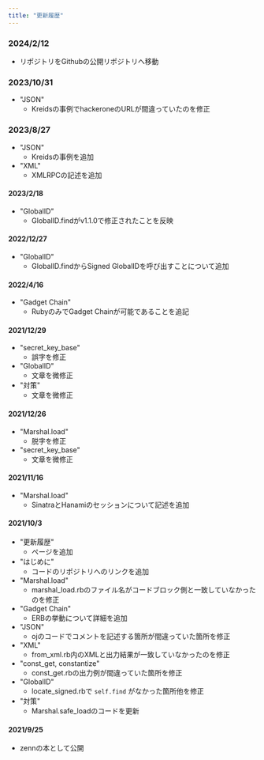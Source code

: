 ```yaml
---
title: "更新履歴"
---
```


### 2024/2/12

- リポジトリをGithubの公開リポジトリへ移動


### 2023/10/31

- "JSON"
  - Kreidsの事例でhackeroneのURLが間違っていたのを修正


### 2023/8/27

- "JSON"
  - Kreidsの事例を追加
- "XML"
  - XMLRPCの記述を追加


#### 2023/2/18

- "GlobalID"
  - GlobalID.findがv1.1.0で修正されたことを反映


#### 2022/12/27

- "GlobalID"
  - GlobalID.findからSigned GlobalIDを呼び出すことについて追加


#### 2022/4/16

- "Gadget Chain"
  - RubyのみでGadget Chainが可能であることを追記


#### 2021/12/29

- "secret_key_base"
  - 誤字を修正
- "GlobalID"
  - 文章を微修正
- "対策"
  - 文章を微修正


#### 2021/12/26

- "Marshal.load"
  - 脱字を修正
- "secret_key_base"
  - 文章を微修正


#### 2021/11/16

- "Marshal.load"
  - SinatraとHanamiのセッションについて記述を追加


#### 2021/10/3

- "更新履歴"
  - ページを追加
- "はじめに"
  - コードのリポジトリへのリンクを追加
- "Marshal.load"
  - marshal_load.rbのファイル名がコードブロック側と一致していなかったのを修正
- "Gadget Chain"
  - ERBの挙動について詳細を追加
- "JSON"
  - ojのコードでコメントを記述する箇所が間違っていた箇所を修正
- "XML"
  - from_xml.rb内のXMLと出力結果が一致していなかったのを修正
- "const_get, constantize"
  - const_get.rbの出力例が間違っていた箇所を修正
- "GlobalID"
  - locate_signed.rbで `self.find` がなかった箇所他を修正
- "対策"
  - Marshal.safe_loadのコードを更新


#### 2021/9/25
  
- zennの本として公開